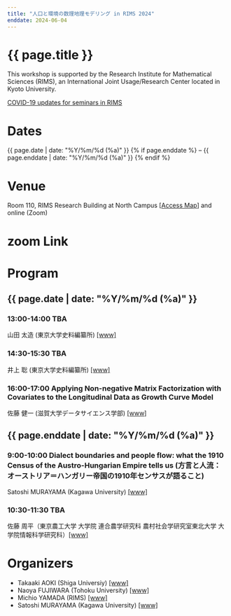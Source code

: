```yaml
---
title: "人口と環境の数理地理モデリング in RIMS 2024"
enddate: 2024-06-04
---
```


# {{ page.title }}


This workshop is supported by the Research Institute for Mathematical Sciences (RIMS), an International Joint Usage/Research Center located in Kyoto University.

[COVID-19 updates for seminars in RIMS](https://www.kurims.kyoto-u.ac.jp/kyoten/ja/covid-19.html)


# Dates
{{ page.date | date: "%Y/%m/%d (%a)" }} {% if page.enddate %} &ndash; {{ page.enddate | date: "%Y/%m/%d (%a)"  }} {% endif %}

# Venue
Room 110, RIMS Research Building at North Campus [[Access Map](https://www.kurims.kyoto-u.ac.jp/kyoten/en/access.html)]
and online (Zoom) 

# zoom Link
<!-- 以下から事前登録をお願いします [Register](https://zoom.us/meeting/register/tJEldeirpzovGNJ_pJ_o7DjFBefVHr43WtSJ) -->

# Program
## {{ page.date | date: "%Y/%m/%d (%a)" }}


### 13:00-14:00 TBA
山田 太造 (東京大学史料編纂所) [[www]](https://researchmap.jp/j618/)

### 14:30-15:30 TBA
井上 聡 (東京大学史料編纂所) [[www]](https://www.hi.u-tokyo.ac.jp/faculty/inoue/)

### 16:00-17:00 Applying Non-negative Matrix Factorization with Covariates to the Longitudinal Data as Growth Curve Model
佐藤 健一  (滋賀大学データサイエンス学部) [[www]](https://sites.google.com/view/ksatoh/)


## {{ page.enddate | date: "%Y/%m/%d (%a)" }}
### 9:00-10:00 Dialect boundaries and people flow: what the 1910 Census of the Austro-Hungarian Empire tells us (方言と人流：オーストリア＝ハンガリー帝国の1910年センサスが語ること)
Satoshi MURAYAMA (Kagawa University) [[www]](http://researchmap.jp/read0188434/?lang=en)

### 10:30-11:30 TBA
佐藤 周平（東京農工大学 大学院 連合農学研究科 農村社会学研究室東北大学 大学院情報科学研究科）[[www]](https://sites.google.com/go.tuat.ac.jp/rural-seminar/)

# Organizers
- Takaaki AOKI (Shiga Universiy) [[www]](https://takaakiaokiwork.github.io/)
- Naoya FUJIWARA (Tohoku University) [[www]](https://www.is.tohoku.ac.jp/jp/laboratory/list_dept/c10.html)
- Michio YAMADA (RIMS) [[www]](http://www.kurims.kyoto-u.ac.jp/en/list/YAMADA,%20Michio.html)
- Satoshi MURAYAMA (Kagawa University) [[www]](http://researchmap.jp/read0188434/?lang=en)


<!--
# Group Photos
 ![groupphoto]({{ site.baseurl }}/assets/GroupPhoto-2023.jpg) -->
